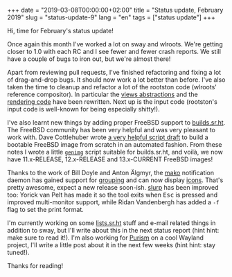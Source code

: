 +++
date = "2019-03-08T00:00:00+02:00"
title = "Status update, February 2019"
slug = "status-update-9"
lang = "en"
tags = ["status update"]
+++

Hi, time for February's status update!

Once again this month I've worked a lot on sway and wlroots. We're getting
closer to 1.0 with each RC and I see fewer and fewer crash reports. We still
have a couple of bugs to iron out, but we're almost there!

Apart from reviewing pull requests, I've finished refactoring and fixing a lot
of drag-and-drop bugs. It should now work a lot better than before. I've also
taken the time to cleanup and refactor a lot of the rootston code (wlroots'
reference compositor). In particular the [views abstractions][rootston-views]
and the [rendering code][rootston-render] have been rewritten. Next up is the
input code (rootston's input code is well-known for being especially shitty!).

I've also learnt new things by adding proper FreeBSD support to [builds.sr.ht].
The FreeBSD community has been very helpful and was very pleasant to work with.
Dave Cottlehuber wrote [a very helpful script draft][freebsd-notes] to build a
bootable FreeBSD image from scratch in an automated fashion. From these notes
I wrote a little [`genimg`][freebsd-genimg] script suitable for builds.sr.ht,
and voilà, we now have 11.x-RELEASE, 12.x-RELEASE and 13.x-CURRENT FreeBSD
images!

Thanks to the work of Bill Doyle and Anton Älgmyr, the [mako] notification daemon
has gained support for [grouping][mako-grouping] and can now display
[icons][mako-icons]. That's pretty awesome, expect a new release soon-ish.
[slurp] has been improved too: Yorick van Pelt has made it so the tool exits
when <kbd>Esc</kbd> is pressed and improved multi-monitor support, while
Ridan Vandenbergh has added a `-f` flag to set the print format.

I'm currently working on some [lists.sr.ht] stuff and e-mail related things in
addition to sway, but I'll write about this in the next status report (hint
hint: make sure to read it!). I'm also working for [Purism] on a cool Wayland
project, I'll write a little post about it in the next few weeks (hint hint:
stay tuned!).

Thanks for reading!

[rootston-views]: https://github.com/swaywm/wlroots/pull/1568
[rootston-render]: https://github.com/swaywm/wlroots/pull/1577
[builds.sr.ht]: https://builds.sr.ht
[freebsd-notes]: https://hackmd.io/s/SJRD7QRNE
[freebsd-genimg]: https://git.sr.ht/~sircmpwn/builds.sr.ht/tree/master/images/freebsd/genimg
[mako]: https://wayland.emersion.fr/mako/
[mako-grouping]: https://github.com/emersion/mako/pull/111
[mako-icons]: https://github.com/emersion/mako/pull/115
[slurp]: https://wayland.emersion.fr/slurp/
[lists.sr.ht]: https://lists.sr.ht
[Purism]: https://puri.sm/
